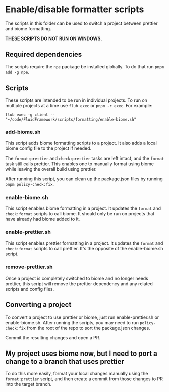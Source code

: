 # Enable/disable formatter scripts

The scripts in this folder can be used to switch a project between prettier and biome formatting.

**THESE SCRIPTS DO NOT RUN ON WINDOWS.**

## Required dependencies

The scripts require the `npe` package be installed globally. To do that run `pnpm add -g npe`.

## Scripts

These scripts are intended to be run in individual projects. To run on multiple projects at a time use `flub exec` or
`pnpm -r exec`. For example:

```
flub exec -g client -- "~/code/FluidFramework/scripts/formatting/enable-biome.sh"
```

### add-biome.sh

This script adds biome formatting scripts to a project. It also adds a local biome config file to the project if needed.

The `format:prettier` and `check:prettier` tasks are left intact, and the `format` task still calls prettier. This
enables one to manually format using biome while leaving the overall build using prettier.

After running this script, you can clean up the package.json files by running `pnpm policy-check:fix`.

### enable-biome.sh

This script enables biome formatting in a project. It updates the `format` and `check:format` scripts to call biome. It
should only be run on projects that have already had biome added to it.

### enable-prettier.sh

This script enables prettier formatting in a project. It updates the `format` and `check:format` scripts to call
prettier. It's the opposite of the enable-biome.sh script.

### remove-prettier.sh

Once a project is completely switched to biome and no longer needs prettier, this script will remove the prettier
dependency and any related scripts and config files.

## Converting a project

To convert a project to use prettier or biome, just run enable-prettier.sh or enable-biome.sh. After running the
scripts, you may need to run `policy-check:fix` from the root of the repo to sort the package.json changes.

Commit the resulting changes and open a PR.

## My project uses biome now, but I need to port a change to a branch that uses prettier

To do this more easily, format your local changes manually using the `format:prettier` script, and then create a
commit from those changes to PR into the target branch.

